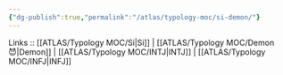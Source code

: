 ```yaml
---
{"dg-publish":true,"permalink":"/atlas/typology-moc/si-demon/"}
---
```


Links :: [[ATLAS/Typology MOC/Si\|Si]] | [[ATLAS/Typology MOC/Demon 😈\|Demon]] | [[ATLAS/Typology MOC/INTJ\|INTJ]] | [[ATLAS/Typology MOC/INFJ\|INFJ]] 

